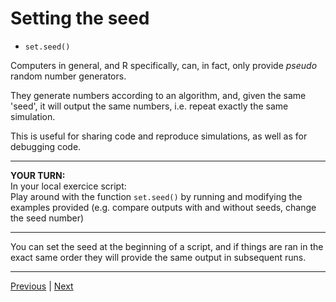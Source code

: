 # Setting the seed

* `set.seed()`

Computers in general, and R specifically, can, in fact, only provide *pseudo* random number generators.  

They generate numbers according to an algorithm, and, given the same 'seed', it will output the same numbers, i.e. repeat exactly the same simulation.  

This is useful for sharing code and reproduce simulations, as well as for debugging code.

***

**YOUR TURN:**  
In your local exercice script:  
Play around with the function `set.seed()` by running and modifying the examples provided (e.g. compare outputs with and without seeds, change the seed number)
 
***

You can set the seed at the beginning of a script, and if things are ran in the exact same order they will provide the same output in subsequent runs.  

***

[Previous](./repeat.md) | [Next](./sample-size-n.md)  
